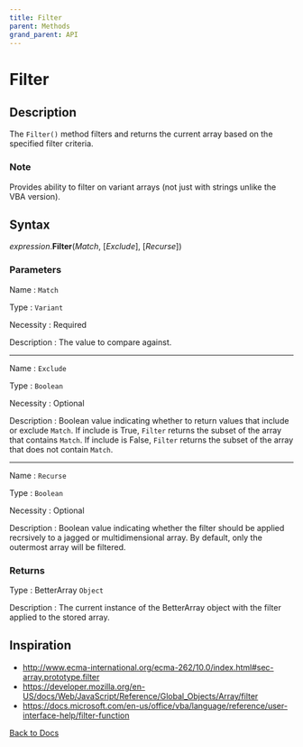 ```yaml
---
title: Filter
parent: Methods
grand_parent: API
---
```



# Filter

## Description
The `Filter()` method filters and returns the current array based on the specified filter criteria. 

### Note
Provides ability to filter on variant arrays (not just with strings unlike the VBA version).

## Syntax

*expression*.**Filter**(*Match*, [*Exclude*], [*Recurse*])

### Parameters

Name 
: `Match`

Type
: `Variant`

Necessity
: Required

Description
: The value to compare against. 

---

Name
: `Exclude`

Type
: `Boolean`

Necessity
: Optional

Description
: Boolean value indicating whether to return values that include or exclude `Match`. If include is True, `Filter` returns the subset of the array that contains `Match`. If include is False, `Filter` returns the subset of the array that does not contain `Match`.

---

Name 
: `Recurse`

Type
: `Boolean`

Necessity
: Optional

Description
: Boolean value indicating whether the filter should be applied recrsively to a jagged or multidimensional array. By default, only the outermost array will be filtered.

### Returns

Type
: BetterArray `Object`

Description
: The current instance of the BetterArray object with the filter applied to the stored array. 

## Inspiration
* <http://www.ecma-international.org/ecma-262/10.0/index.html#sec-array.prototype.filter>
* <https://developer.mozilla.org/en-US/docs/Web/JavaScript/Reference/Global_Objects/Array/filter>
* <https://docs.microsoft.com/en-us/office/vba/language/reference/user-interface-help/filter-function>


[Back to Docs](https://senipah.github.io/VBA-Better-Array/)